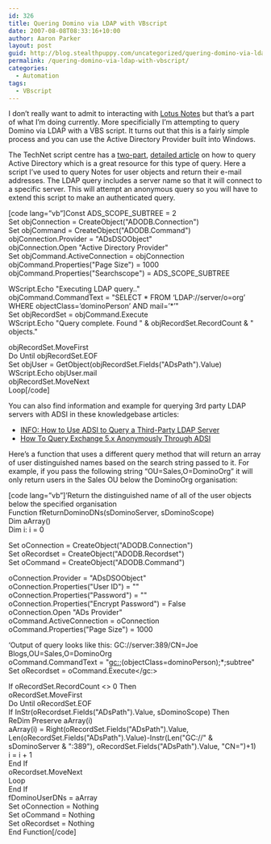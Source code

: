 ```yaml
---
id: 326
title: Quering Domino via LDAP with VBscript
date: 2007-08-08T08:33:16+10:00
author: Aaron Parker
layout: post
guid: http://blog.stealthpuppy.com/uncategorized/quering-domino-via-ldap-with-vbscript
permalink: /quering-domino-via-ldap-with-vbscript/
categories:
  - Automation
tags:
  - VBscript
---
```

I don&#8217;t really want to admit to interacting with [Lotus Notes](http://lotusnotessucks.4t.com/) but that&#8217;s a part of what I&#8217;m doing currently. More specificially I&#8217;m attempting to query Domino via LDAP with a VBS script. It turns out that this is a fairly simple process and you can use the Active Directory Provider built into Windows.

The TechNet script centre has a [two-part](http://http://www.microsoft.com/technet/scriptcenter/resources/tales/sg0405.mspx), [detailed article](http://www.microsoft.com/technet/scriptcenter/resources/tales/sg0505.mspx) on how to query Active Directory which is a great resource for this type of query. Here a script I&#8217;ve used to query Notes for user objects and return their e-mail addresses. The LDAP query includes a server name so that it will connect to a specific server. This will attempt an anonymous query so you will have to extend this script to make an authenticated query.

[code lang=&#8221;vb&#8221;]Const ADS\_SCOPE\_SUBTREE = 2  
Set objConnection = CreateObject("ADODB.Connection")  
Set objCommand = CreateObject("ADODB.Command")  
objConnection.Provider = "ADsDSOObject"  
objConnection.Open "Active Directory Provider"  
Set objCommand.ActiveConnection = objConnection  
objCommand.Properties("Page Size") = 1000  
objCommand.Properties("Searchscope") = ADS\_SCOPE\_SUBTREE

WScript.Echo "Executing LDAP query.."  
objCommand.CommandText = "SELECT \* FROM &#8216;LDAP://server/o=org&#8217; WHERE objectClass=&#8217;dominoPerson&#8217; AND mail=&#8217;\*&#8217;"  
Set objRecordSet = objCommand.Execute  
WScript.Echo "Query complete. Found " & objRecordSet.RecordCount & " objects."

objRecordSet.MoveFirst  
Do Until objRecordSet.EOF  
Set objUser = GetObject(objRecordSet.Fields("ADsPath").Value)  
WScript.Echo objUser.mail  
objRecordSet.MoveNext  
Loop[/code]

You can also find information and example for querying 3rd party LDAP servers with ADSI in these knowledgebase articles:

  * [INFO: How to Use ADSI to Query a Third-Party LDAP Server](http://support.microsoft.com/kb/q251195/)
  * [How To Query Exchange 5.x Anonymously Through ADSI](http://support.microsoft.com/kb/223049/EN-US/)

Here&#8217;s a function that uses a different query method that will return an array of user distinguished names based on the search string passed to it. For example, if you pass the following string &#8220;OU=Sales,O=DominoOrg&#8221; it will only return users in the Sales OU below the DominoOrg organisation:

[code lang=&#8221;vb&#8221;]&#8217;Return the distinguished name of all of the user objects below the specified organisation  
Function fReturnDominoDNs(sDominoServer, sDominoScope)  
Dim aArray()  
Dim i: i = 0

Set oConnection = CreateObject("ADODB.Connection")  
Set oRecordset = CreateObject("ADODB.Recordset")  
Set oCommand = CreateObject("ADODB.Command")

oConnection.Provider = "ADsDSOObject"  
oConnection.Properties("User ID") = ""  
oConnection.Properties("Password") = ""  
oConnection.Properties("Encrypt Password") = False  
oConnection.Open "ADs Provider"  
oCommand.ActiveConnection = oConnection  
oCommand.Properties("Page Size") = 1000

&#8216;Output of query looks like this: GC://server:389/CN=Joe Blogs,OU=Sales,O=DominoOrg  
oCommand.CommandText = "<gc:>;(objectClass=dominoPerson);*;subtree"  
Set oRecordset = oCommand.Execute</gc:>

If oRecordSet.RecordCount <> 0 Then  
oRecordSet.MoveFirst  
Do Until oRecordSet.EOF  
If InStr(oRecordset.Fields("ADsPath").Value, sDominoScope) Then  
ReDim Preserve aArray(i)  
aArray(i) = Right(oRecordSet.Fields("ADsPath").Value, Len(oRecordSet.Fields("ADsPath").Value)-Instr(Len("GC://" & sDominoServer & ":389"), oRecordSet.Fields("ADsPath").Value, "CN=")+1)  
i = i + 1  
End If  
oRecordset.MoveNext  
Loop  
End If  
fDominoUserDNs = aArray  
Set oConnection = Nothing  
Set oCommand = Nothing  
Set oRecordset = Nothing  
End Function[/code]